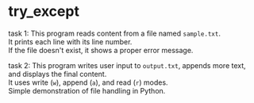 # try_except
task 1:
This program reads content from a file named `sample.txt`.  
It prints each line with its line number.  
If the file doesn't exist, it shows a proper error message.

task 2:
This program writes user input to `output.txt`, appends more text, and displays the final content.  
It uses write (`w`), append (`a`), and read (`r`) modes.  
Simple demonstration of file handling in Python.

